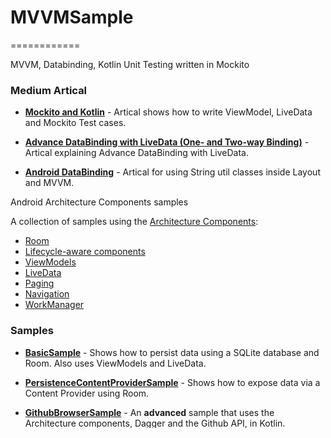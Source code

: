 # MVVMSample
============

MVVM, Databinding, Kotlin Unit Testing written in Mockito

### Medium Artical

* **[Mockito and Kotlin](https://medium.com/@marco_cattaneo/unit-testing-with-mockito-on-kotlin-android-project-with-architecture-components-2059eb637912)** - Artical shows how to write ViewModel, LiveData and Mockito Test cases.

* **[Advance DataBinding with LiveData (One- and Two-way Binding)](https://proandroiddev.com/advanced-data-binding-binding-to-livedata-one-and-two-way-binding-dae1cd68530f)** - Artical explaining Advance DataBinding with LiveData.

* **[Android DataBinding](https://medium.com/androiddevelopers/android-data-binding-express-yourself-c931d1f90dfe)** - Artical for using String util classes inside Layout and MVVM.

Android Architecture Components samples

A collection of samples using the [Architecture Components](https://developer.android.com/arch):

- [Room](https://developer.android.com/topic/libraries/architecture/room)
- [Lifecycle-aware components](https://developer.android.com/topic/libraries/architecture/lifecycle)
- [ViewModels](https://developer.android.com/topic/libraries/architecture/viewmodel)
- [LiveData](https://developer.android.com/topic/libraries/architecture/livedata)
- [Paging](https://developer.android.com/topic/libraries/architecture/paging/)
- [Navigation](https://developer.android.com/topic/libraries/architecture/navigation/)
- [WorkManager](https://developer.android.com/topic/libraries/architecture/workmanager/)

### Samples

* **[BasicSample](https://github.com/googlesamples/android-architecture-components/blob/master/BasicSample)** - Shows how to persist data using a SQLite database and Room. Also uses ViewModels and LiveData.

* **[PersistenceContentProviderSample](https://github.com/googlesamples/android-architecture-components/blob/master/PersistenceContentProviderSample)** - Shows how to expose data via a Content Provider using Room.

* **[GithubBrowserSample](https://github.com/googlesamples/android-architecture-components/blob/master/GithubBrowserSample)** - An **advanced**  sample that uses the Architecture components, Dagger and the Github API, in Kotlin.

* **[BasicRxJavaSample](https://github.com/googlesamples/android-architecture-components/blob/master/BasicRxJavaSample)** - Shows how to use Room with RxJava 2. Also uses ViewModels.

* **[PersistenceMigrationsSample](https://github.com/googlesamples/android-architecture-components/blob/master/PersistenceMigrationsSample)** - Shows how to implement migrations in Room.

* **[BasicRxJavaKotlinSample](https://github.com/googlesamples/android-architecture-components/blob/master/BasicRxJavaSampleKotlin)** - Shows how to use ViewModels and Room together with RxJava, in Kotlin.

 * **[PagingSample](https://github.com/googlesamples/android-architecture-components/tree/master/PagingSample)** - Shows how to use the Paging library with Room, in Kotlin.

 * **[PagingNetworkSample](https://github.com/googlesamples/android-architecture-components/tree/master/PagingWithNetworkSample)** - Shows how to use the Paging library with a backend API via Retrofit, in Kotlin.

* **[NavigationBasicSample](https://github.com/googlesamples/android-architecture-components/tree/master/NavigationBasicSample)** - Shows how to use Navigation to perform navigation and deep linking in Kotlin.

* **[NavigationAdvancedSample](https://github.com/googlesamples/android-architecture-components/tree/master/NavigationAdvancedSample)** - Shows how to handle multiple back stacks with Navigation and a BottomNavigationView.
  
* **[WorkManagerSample](https://github.com/googlesamples/android-architecture-components/tree/master/WorkManagerSample)** - Shows how to use WorkManager to do background work, in Kotlin.

### Android Test

* **[Google Doc for Test App](https://developer.android.com/training/testing)**

### Other Useful Samples

* **[Kotlin DataBinding](https://github.com/balao7/kotlin-data-binding)**
* **[Android DataBinding](https://github.com/balao7/android-databinding)**
* **[JUnit Test Cases](https://stackoverflow.com/questions/51059353/cant-mock-android-util-patterns-email-address-pattern)**

### Solutions

* **[DatatBinding Issue](https://stackoverflow.com/questions/37268572/how-to-use-data-binding-for-switch-oncheckedchagelistener-event)**

